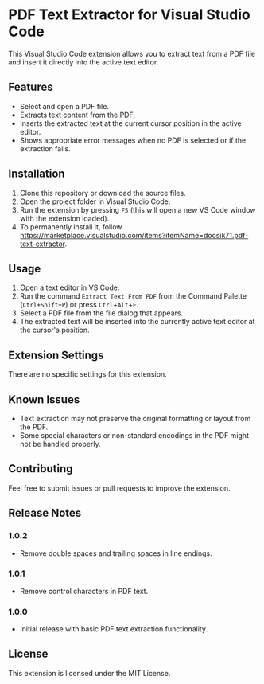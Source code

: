 # PDF Text Extractor for Visual Studio Code

This Visual Studio Code extension allows you to extract text from a PDF file and insert it directly into the active text editor.

## Features

- Select and open a PDF file.
- Extracts text content from the PDF.
- Inserts the extracted text at the current cursor position in the active editor.
- Shows appropriate error messages when no PDF is selected or if the extraction fails.

## Installation

1. Clone this repository or download the source files.
2. Open the project folder in Visual Studio Code.
3. Run the extension by pressing `F5` (this will open a new VS Code window with the extension loaded).
4. To permanently install it, follow <https://marketplace.visualstudio.com/items?itemName=doosik71.pdf-text-extractor>.

## Usage

1. Open a text editor in VS Code.
2. Run the command `Extract Text From PDF` from the Command Palette (`Ctrl+Shift+P`) or press `Ctrl`+`Alt`+`E`.
3. Select a PDF file from the file dialog that appears.
4. The extracted text will be inserted into the currently active text editor at the cursor's position.

## Extension Settings

There are no specific settings for this extension.

## Known Issues

- Text extraction may not preserve the original formatting or layout from the PDF.
- Some special characters or non-standard encodings in the PDF might not be handled properly.

## Contributing

Feel free to submit issues or pull requests to improve the extension.

## Release Notes

### 1.0.2

- Remove double spaces and trailing spaces in line endings.

### 1.0.1

- Remove control characters in PDF text.

### 1.0.0

- Initial release with basic PDF text extraction functionality.

## License

This extension is licensed under the MIT License.

